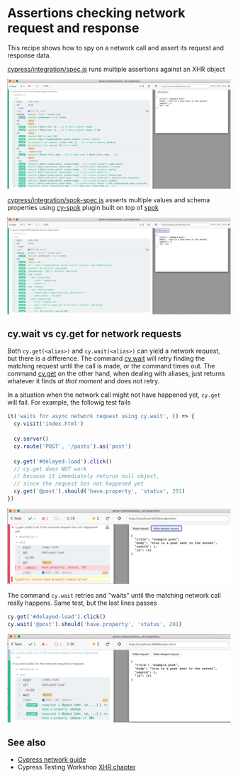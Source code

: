 # Assertions checking network request and response

This recipe shows how to spy on a network call and assert its request and response data.

[cypress/integration/spec.js](cypress/integration/spec.js) runs multiple assertions against an XHR object

![Multiple assertions](images/assertions.png)

[cypress/integration/spok-spec.js](cypress/integration/spok-spec.js) asserts multiple values and schema properties using [cy-spok](https://github.com/bahmutov/cy-spok) plugin built on top of [spok](https://github.com/thlorenz/spok)

![Spok assertions](images/spok.png)

## cy.wait vs cy.get for network requests

Both `cy.get(<alias>)` and `cy.wait(<alias>)` can yield a network request, but there is a difference. The command [cy.wait](https://on.cypress.io/wait) will retry finding the matching request until the call is made, or the command times out. The command [cy.get](https://on.cypress.io/get) on the other hand, when dealing with aliases, just returns whatever it finds _at that moment_ and does not retry.

In a situation when the network call might not have happened yet, `cy.get` will fail. For example, the followig test fails

```js
it('waits for async network request using cy.wait', () => {
  cy.visit('index.html')

  cy.server()
  cy.route('POST', '/posts').as('post')

  cy.get('#delayed-load').click()
  // cy.get does NOT work
  // because it immediately returns null object,
  // since the request has not happened yet
  cy.get('@post').should('have.property', 'status', 201)
})
```
![cy.get fails](images/cy-get-example.png)

The command `cy.wait` retries and "waits" until the matching network call really happens. Same test, but the last lines passes

```js
cy.get('#delayed-load').click()
cy.wait('@post').should('have.property', 'status', 201)
```

![cy.wait works](images/cy-wait-example.png)

## See also

- [Cypress network guide](https://on.cypress.io/network-requests)
- Cypress Testing Workshop [XHR chapter](https://github.com/cypress-io/testing-workshop-cypress#xhr)
